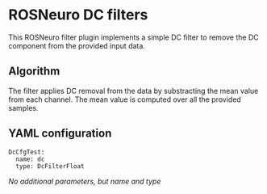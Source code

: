 # ROSNeuro DC filters

This ROSNeuro filter plugin implements a simple DC filter to remove the DC component from the provided input data. 

## Algorithm
The filter applies DC removal from the data by substracting the mean value from each channel. The mean value is computed over all the provided samples.

## YAML configuration
```
DcCfgTest:
  name: dc
  type: DcFilterFloat
```
*No additional parameters, but name and type*

